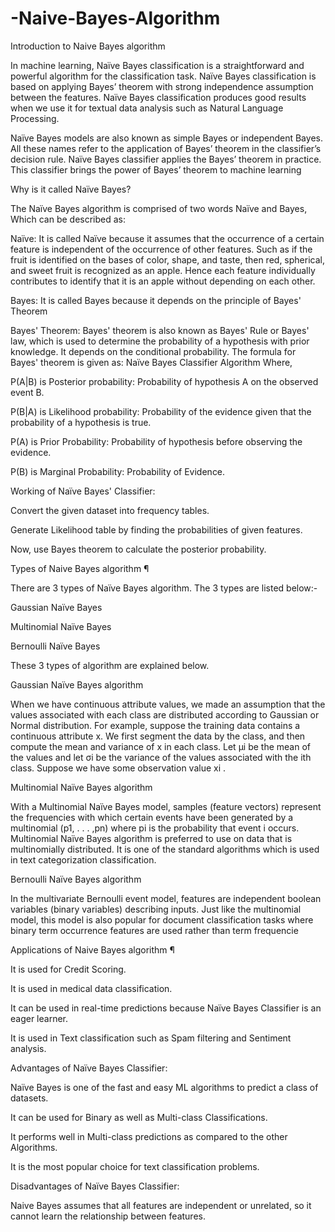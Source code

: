 # -Naive-Bayes-Algorithm


Introduction to Naive Bayes algorithm

In machine learning, Naïve Bayes classification is a straightforward and powerful algorithm for the classification task. Naïve Bayes classification is based on applying Bayes’ theorem with strong independence assumption between the features. Naïve Bayes classification produces good results when we use it for textual data analysis such as Natural Language Processing.

Naïve Bayes models are also known as simple Bayes or independent Bayes. All these names refer to the application of Bayes’ theorem in the classifier’s decision rule. Naïve Bayes classifier applies the Bayes’ theorem in practice. This classifier brings the power of Bayes’ theorem to machine learning

Why is it called Naïve Bayes?

The Naïve Bayes algorithm is comprised of two words Naïve and Bayes, Which can be described as:

Naïve: It is called Naïve because it assumes that the occurrence of a certain feature is independent of the occurrence of other features. Such as if the fruit is identified on the bases of color, shape, and taste, then red, spherical, and sweet fruit is recognized as an apple. Hence each feature individually contributes to identify that it is an apple without depending on each other.

Bayes: It is called Bayes because it depends on the principle of Bayes' Theorem

Bayes' Theorem:
Bayes' theorem is also known as Bayes' Rule or Bayes' law, which is used to determine the probability of a hypothesis with prior knowledge. It depends on the conditional probability.
The formula for Bayes' theorem is given as:
Naïve Bayes Classifier Algorithm
Where,

P(A|B) is Posterior probability: Probability of hypothesis A on the observed event B.

P(B|A) is Likelihood probability: Probability of the evidence given that the probability of a hypothesis is true.

P(A) is Prior Probability: Probability of hypothesis before observing the evidence.

P(B) is Marginal Probability: Probability of Evidence.

Working of Naïve Bayes' Classifier:

Convert the given dataset into frequency tables.

Generate Likelihood table by finding the probabilities of given features.

Now, use Bayes theorem to calculate the posterior probability.


Types of Naive Bayes algorithm ¶

There are 3 types of Naïve Bayes algorithm. The 3 types are listed below:-

Gaussian Naïve Bayes

Multinomial Naïve Bayes

Bernoulli Naïve Bayes

These 3 types of algorithm are explained below.

Gaussian Naïve Bayes algorithm

When we have continuous attribute values, we made an assumption that the values associated with each class are distributed according to Gaussian or Normal distribution. For example, suppose the training data contains a continuous attribute x. We first segment the data by the class, and then compute the mean and variance of x in each class. Let µi be the mean of the values and let σi be the variance of the values associated with the ith class. Suppose we have some observation value xi .

Multinomial Naïve Bayes algorithm

With a Multinomial Naïve Bayes model, samples (feature vectors) represent the frequencies with which certain events have been generated by a multinomial (p1, . . . ,pn) where pi is the probability that event i occurs. Multinomial Naïve Bayes algorithm is preferred to use on data that is multinomially distributed. It is one of the standard algorithms which is used in text categorization classification.

Bernoulli Naïve Bayes algorithm

In the multivariate Bernoulli event model, features are independent boolean variables (binary variables) describing inputs. Just like the multinomial model, this model is also popular for document classification tasks where binary term occurrence features are used rather than term frequencie

Applications of Naive Bayes algorithm ¶

It is used for Credit Scoring.

It is used in medical data classification.

It can be used in real-time predictions because Naïve Bayes Classifier is an eager learner.

It is used in Text classification such as Spam filtering and Sentiment analysis.

Advantages of Naïve Bayes Classifier:

Naïve Bayes is one of the fast and easy ML algorithms to predict a class of datasets.

It can be used for Binary as well as Multi-class Classifications.

It performs well in Multi-class predictions as compared to the other Algorithms.

It is the most popular choice for text classification problems.

Disadvantages of Naïve Bayes Classifier:

Naive Bayes assumes that all features are independent or unrelated, so it cannot learn the relationship between features.

